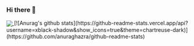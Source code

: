 ### Hi there 👋

<a href="https://github.com/anuraghazra/github-readme-stats">
  <img align="center" src="https://github-readme-stats.vercel.app/api?username=xblack-shadow&show_icons=true&theme=chartreuse-dark" />
</a>
[![Anurag's github stats](https://github-readme-stats.vercel.app/api?username=xblack-shadow&show_icons=true&theme=chartreuse-dark)](https://github.com/anuraghazra/github-readme-stats)


<!--
**xBlack-Shadow/xBlack-Shadow** is a ✨ _special_ ✨ repository because its `README.md` (this file) appears on your GitHub profile.

Here are some ideas to get you started:

- 🔭 I’m currently working on ...
- 🌱 I’m currently learning ...
- 👯 I’m looking to collaborate on ...
- 🤔 I’m looking for help with ...
- 💬 Ask me about ...
- 📫 How to reach me: ...
- 😄 Pronouns: ...
- ⚡ Fun fact: ...

<a href="https://github.com/anuraghazra/convoychat">
  <img align="center" src="https://github-readme-stats.vercel.app/api/top-langs/?username=xblack-shadow&layout=compact" />
</a>


[![Top Langs](https://github-readme-stats.vercel.app/api/top-langs/?username=xblack-shadow&layout=compact)](https://github.com/anuraghazra/github-readme-stats)
-->
